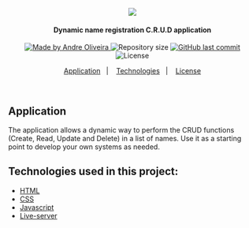 <p align="center">
  <kbd><img src="https://user-images.githubusercontent.com/8798970/87736053-87cf4980-c7ad-11ea-89fd-734ffc539b5e.gif" /></kbd>
</p>
<h4 align="center"> 
  Dynamic name registration C.R.U.D application
</h4>
<p align="center">
  <a href="https://www.linkedin.com/in/andrephillipe/">
    <img alt="Made by Andre Oliveira" src="https://img.shields.io/badge/made%20by-Andre%20Oliveira-brightgreen">
  </a>
  <img alt="Repository size" src="https://img.shields.io/github/repo-size/andrepbo/dynamic-name-registration-crud">
  <a href="https://github.com/andrepbo/dynamic-name-registration-crud/commits/master">
    <img alt="GitHub last commit" src="https://img.shields.io/github/last-commit/andrepbo/dynamic-name-registration-crud">
  </a>
  <img alt="License" src="https://img.shields.io/badge/license-MIT-%2304D361">
</p>
<p align="center">
  <a href="#application">Application</a>&nbsp;&nbsp;&nbsp;|&nbsp;&nbsp;&nbsp;
  <a href="#technologies-used-in-this-project">Technologies</a>&nbsp;&nbsp;&nbsp;|&nbsp;&nbsp;&nbsp;
  <a href="#license">License</a>
</p>
<br />

## Application
The application allows a dynamic way to perform the CRUD functions (Create, Read, Update and Delete) in a list of names. Use it as a starting point to develop your own systems as needed.

## Technologies used in this project:
- [HTML](https://developer.mozilla.org/pt-BR/docs/Web/HTML)
- [CSS](https://developer.mozilla.org/pt-BR/docs/Web/CSS)
- [Javascript](https://developer.mozilla.org/pt-BR/docs/Web/JavaScript)
- [Live-server](https://www.npmjs.com/package/live-server)

